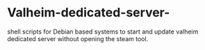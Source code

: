 # Valheim-dedicated-server-
shell scripts for Debian based systems to start and update valheim dedicated server without opening the steam tool.
